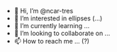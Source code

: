 - 👋 Hi, I’m @ncar-tres
- 👀 I’m interested in ellipses (...)
- 🌱 I’m currently learning ...
- 💞️ I’m looking to collaborate on ...
- 📫 How to reach me ... (?)

<!---
ncar-tres/ncar-tres is a ✨ special ✨ repository because its `README.md` (this file) appears on your GitHub profile.
You can click the Preview link to take a look at your changes.
--->
